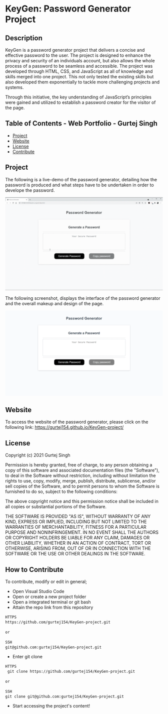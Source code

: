 # KeyGen: Password Generator Project
## Description 

KeyGen is a password generator project that delivers a concise and effective password to the user. The project is designed to enhance the privacy and security of an individuals account, but also allows the whole process of a password to be seamless and accessible. 
The project was developed through HTML, CSS, and JavaScript as all of knowledge and skills merged into one project. This not only tested the existing skills but also developed them exponentially to tackle more challenging projects and systems. 

Through this initiative, the key understanding of JavaScript’s principles were gained and utilized to establish a password creator for the visitor of the page.  
 
## Table of Contents - Web Portfolio - Gurtej Singh

- [Project](#Project)
- [Website](#Website)
- [License](#license)
- [Contribute](#contribute)

## Project
The following is a live-demo of the password generator, detailing how the password is produced and what steps have to be undertaken in order to develope the password. 

![Password-generator](./Password-generator.gif)

The following screenshot, displays the interface of the password generator and the overall makeup and design of the page.

![Keygen](./Keygen.png)

## Website

To access the website of the password generator, please click on the following link: 
https://gurtej154.github.io/KeyGen-project/

## License
Copyright (c) 2021 Gurtej Singh

Permission is hereby granted, free of charge, to any person obtaining a copy of this software and associated documentation files (the "Software"), to deal in the Software without restriction, including without limitation the rights to use, copy, modify, merge, publish, distribute, sublicense, and/or sell copies of the Software, and to permit persons to whom the Software is furnished to do so, subject to the following conditions:

The above copyright notice and this permission notice shall be included in all copies or substantial portions of the Software.

THE SOFTWARE IS PROVIDED "AS IS", WITHOUT WARRANTY OF ANY KIND, EXPRESS OR IMPLIED, INCLUDING BUT NOT LIMITED TO THE WARRANTIES OF MERCHANTABILITY, FITNESS FOR A PARTICULAR PURPOSE AND NONINFRINGEMENT. IN NO EVENT SHALL THE AUTHORS OR COPYRIGHT HOLDERS BE LIABLE FOR ANY CLAIM, DAMAGES OR OTHER LIABILITY, WHETHER IN AN ACTION OF CONTRACT, TORT OR OTHERWISE, ARISING FROM, OUT OF OR IN CONNECTION WITH THE SOFTWARE OR THE USE OR OTHER DEALINGS IN THE SOFTWARE.

## How to Contribute
To contribute, modify or edit in general; 
- Open Visual Studio Code
- Open or create a new project folder 
- Open a integrated terminal or git bash 
- Attain the repo link from this repository


```
HTTPS
https://github.com/gurtej154/KeyGen-project.git

or

SSH
git@github.com:gurtej154/KeyGen-project.git
```
- Enter git clone 
```
HTTPS
 git clone https://github.com/gurtej154/KeyGen-project.git

or

SSH
git clone git@github.com:gurtej154/KeyGen-project.git
```
- Start accessing the project's content!
